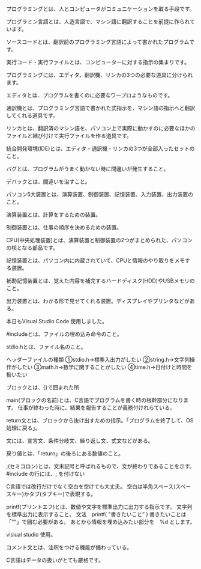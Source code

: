 プログラミングとは、人とコンピュータがコミュニケーションを取る手段です。

プログラミン言語とは、人造言語で、マシン語に翻訳することを前提に作られています。

ソースコードとは、翻訳前のプログラミング言語によって書かれたプログラムです。

実行コード・実行ファイルとは、コンピューターに対する指示の集まりです。

プログラミングには、エディタ、翻訳機、リンカの3つの必要な道具に分けられます。

エディタとは、プログラムを書くのに必要なワープロようなものです。

通訳機とは、プログラミング言語で書かれた式指示を、マシン語の指示へと翻訳してくれる道具です。

リンカとは、翻訳済のマシン語を、パソコン上で実際に動かすのに必要なほかのファイルと結び付けて実行ファイルを作る道具です。

統合開発環境(IDE)とは、エディタ・通訳機・リンカの3つが全部入ったセットのこと。

バグとは、プログラムがうまく動かない時に間違いが発生すること。

デバックとは、間違いを治すこと。

パソコン5大装置とは、演算装置、制御装置、記憶装置、入力装置、出力装置のこと。

演算装置とは、計算をするための装置。

制御装置とは、仕事の順序を決めるための装置。

CPU(中央処理装置)とは、演算装置と制御装置の2つがまとめられた、パソコンの核となる部品です。

記憶装置とは、パソコン内に内蔵されていて、CPUと情報のやり取りをメモする装置。

補助記憶装置とは、覚えた内容を補完するハードディスク(HDD)やUSBメモリのこと。

出力装置とは、わかる形で見せてくれる装置。ディスプレイやプリンタなどがある。

本日もVisual Studio Code 使用しました。

#includeとは、ファイルの埋め込み命令のこと。

stdio.hとは、ファイル名のこと。

ヘッダーファイルの種類
①stdio.h→標準入出力がしたい
②string.h→文字列操作がしたい
③math.h→数学に関することがしたい
④time.h→日付けと時間を扱いたい

ブロックとは、{}で囲まれた所

main(ブロックの名前)とは、C言語でプログラムを書く時の根幹部分になります。
仕事が終わった時に、結果を報告することが義務付けれらている。

return文とは、ブロックから抜け出すための指示。「プログラムを終了して、OS処理に戻る」。

文には、宣言文、条件分岐文、繰り返し文、式文などがある。

戻り値とは、「return」の後ろにある数値のこと。

;(セミコロン)とは、文末記号と呼ばれるもので、文が終わりであることを示す。
#include の行には、; を付けない

C言語では改行だけでなく空白を空けても大丈夫。
空白は半角スペース(スペースキー)かタブ(タブキー)で表現する。

printf(プリントエフ)とは、数値や文字を標準出力に出力する指示です。
文字列を標準出力に表示すること。
文法　printf( "書きたいこと” )
書きたいことは「""」で囲む必要がある。
あとから情報を埋め込みたい部分を　%d とします。

visiual studio 使用。

コメント文とは、注釈をつける機能が備わっている。

C言語はデータの扱いがとても厳格です。

